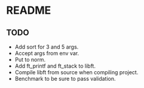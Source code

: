 # README

## TODO

- Add sort for 3 and 5 args.
- Accept args from env var.
- Put to norm.
- Add ft_printf and ft_stack to libft.
- Compile libft from source when compiling project.
- Benchmark to be sure to pass validation.
